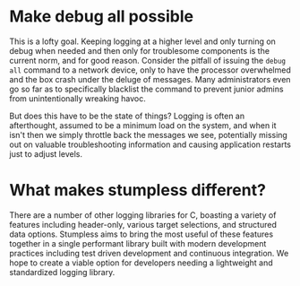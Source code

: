# Make debug all possible

This is a lofty goal. Keeping logging at a higher level and only turning on debug when needed and then only for troublesome components is the current norm, and for good reason. Consider the pitfall of issuing the `debug all` command to a network device, only to have the processor overwhelmed and the box crash under the deluge of messages. Many administrators even go so far as to specifically blacklist the command to prevent junior admins from unintentionally wreaking havoc.

But does this have to be the state of things? Logging is often an afterthought, assumed to be a minimum load on the system, and when it isn't then we simply throttle back the messages we see, potentially missing out on valuable troubleshooting information and causing application restarts just to adjust levels.

# What makes stumpless different?

There are a number of other logging libraries for C, boasting a variety of features including header-only, various target selections, and structured data options. Stumpless aims to bring the most useful of these features together in a single performant library built with modern development practices including test driven development and continuous integration. We hope to create a viable option for developers needing a lightweight and standardized logging library.
